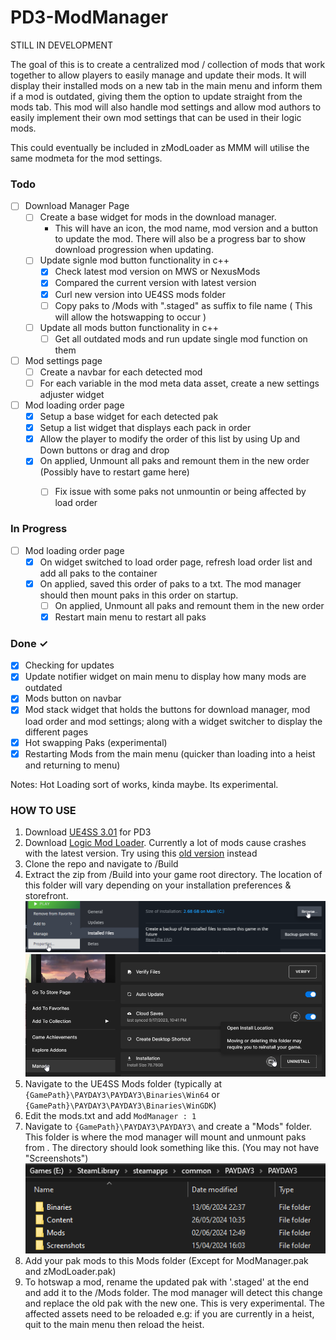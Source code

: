 # PD3-ModManager

STILL IN DEVELOPMENT 

The goal of this is to create a centralized mod / collection of mods that work together to allow players to easily manage and update their mods. It will display their installed mods on a new tab in the main menu and inform them if a mod is outdated, giving them the option to update straight from the mods tab. This mod will also handle mod settings and allow mod authors to easily implement their own mod settings that can be used in their logic mods. 

This could eventually be included in zModLoader as MMM will utilise the same modmeta for the mod settings.


### Todo
- [ ] Download Manager Page
   - [ ] Create a base widget for mods in the download manager.
      - This will have an icon, the mod name, mod version and a button to update the mod. There will also be a progress bar to show download progression when updating.
   - [ ] Update signle mod button functionality in c++
      - [x] Check latest mod version on MWS or NexusMods
      - [x] Compared the current version with latest version
      - [x] Curl new version into UE4SS mods folder
      - [ ] Copy paks to /Mods with ".staged" as suffix to file name ( This will allow the hotswapping to occur )
   - [ ] Update all mods button functionality in c++
      - [ ] Get all outdated mods and run update single mod function on them 
     
- [ ] Mod settings page
   - [ ] Create a navbar for each detected mod
   - [ ] For each variable in the mod meta data asset, create a new settings adjuster widget 

- [ ] Mod loading order page
   - [x] Setup a base widget for each detected pak
   - [x] Setup a list widget that displays each pack in order
   - [x] Allow the player to modify the order of this list by using Up and Down buttons or drag and drop
   - [x] On applied, Unmount all paks and remount them in the new order (Possibly have to restart game here)
      - [ ] Fix issue with some paks not unmountin or being affected by load order


### In Progress 

- [ ] Mod loading order page
   - [x] On widget switched to load order page, refresh load order list and add all paks to the container
   - [x] On applied, saved this order of paks to a txt. The mod manager should then mount paks in this order on startup. 
      - [ ] On applied, Unmount all paks and remount them in the new order
      - [x] Restart main menu to restart all paks 

### Done ✓

- [x] Checking for updates
- [x] Update notifier widget on main menu to display how many mods are outdated
- [x] Mods button on navbar
- [x] Mod stack widget that holds the buttons for download manager, mod load order and mod settings; along with a widget switcher to display the different pages
- [x] Hot swapping Paks (experimental)
- [x] Restarting Mods from the main menu (quicker than loading into a heist and returning to menu) 

Notes:
Hot Loading sort of works, kinda maybe. Its experimental.


### HOW TO USE

1. Download [UE4SS 3.01](https://modworkshop.net/mod/47771) for PD3
2. Download [Logic Mod Loader](https://modworkshop.net/mod/44049). Currently a lot of mods cause crashes with the
latest version. Try using this [old version](https://drive.google.com/file/d/1WOpwp0hHY6JGL1G8cqVDqHbB-SEbH0zY/view) instead
3. Clone the repo and navigate to /Build
4. Extract the zip from /Build into your game root directory. 
The location of this folder will vary depending on your installation preferences & storefront.
![STEAM.png](Imgs%2FSTEAM.png)
![EGS.png](Imgs%2FEGS.png)
5. Navigate to the UE4SS Mods folder (typically at ```{GamePath}\PAYDAY3\PAYDAY3\Binaries\Win64``` or ```{GamePath}\PAYDAY3\PAYDAY3\Binaries\WinGDK```)
6. Edit the mods.txt and add ```ModManager : 1``` 
7. Navigate to ```{GamePath}\PAYDAY3\PAYDAY3\``` and create a "Mods" folder. This folder is where the mod manager will mount and unmount paks from
. The directory should look something like this. (You may not have "Screenshots")
![ModFolder.png](Imgs%2FModFolder.png)
8. Add your pak mods to this Mods folder (Except for ModManager.pak and zModLoader.pak)
9. To hotswap a mod, rename the updated pak with '.staged' at the end and add it to the /Mods folder.
The mod manager will detect this change and replace the old pak with the new one. This is very experimental. 
The affected assets need to be reloaded e.g: if you are currently in a heist, quit to the main menu then reload the heist.

